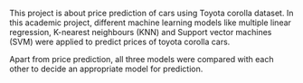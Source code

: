 This project is about price prediction of cars using Toyota corolla dataset.
In this academic project, different machine learning models like multiple linear regression, K-nearest neighbours (KNN) and Support vector machines (SVM) were applied to predict prices of toyota corolla cars.

Apart from price prediction, all three models were compared with each other to decide an appropriate model for prediction.
